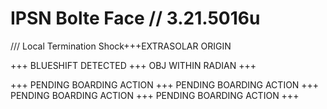 # IPSN Bolte Face // 3.21.5016u
/// Local Termination Shock+++EXTRASOLAR ORIGIN

+++ BLUESHIFT DETECTED +++ OBJ WITHIN RADIAN +++

+++ PENDING BOARDING ACTION +++ PENDING BOARDING ACTION +++ PENDING BOARDING ACTION +++ PENDING BOARDING ACTION +++ 
